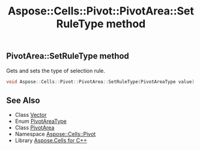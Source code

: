﻿---
title: Aspose::Cells::Pivot::PivotArea::SetRuleType method
linktitle: SetRuleType
second_title: Aspose.Cells for C++ API Reference
description: 'Aspose::Cells::Pivot::PivotArea::SetRuleType method. Gets and sets the type of selection rule in C++.'
type: docs
weight: 2000
url: /cpp/aspose.cells.pivot/pivotarea/setruletype/
---
## PivotArea::SetRuleType method


Gets and sets the type of selection rule.

```cpp
void Aspose::Cells::Pivot::PivotArea::SetRuleType(PivotAreaType value)
```

## See Also

* Class [Vector](../../../aspose.cells/vector/)
* Enum [PivotAreaType](../../pivotareatype/)
* Class [PivotArea](../)
* Namespace [Aspose::Cells::Pivot](../../)
* Library [Aspose.Cells for C++](../../../)
